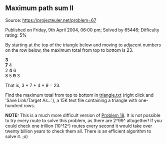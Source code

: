 Maximum path sum II
-------------------

Source: https://projecteuler.net/problem=67

Published on Friday, 9th April 2004, 06:00 pm; Solved by 65446;
Difficulty rating: 5%

By starting at the top of the triangle below and moving to adjacent
numbers on the row below, the maximum total from top to bottom is 23.

**3**\
**7** 4\
 2 **4** 6\
 8 5 **9** 3

That is, 3 + 7 + 4 + 9 = 23.

Find the maximum total from top to bottom in
[triangle.txt](project/resources/p067_triangle.txt) (right click and
'Save Link/Target As...'), a 15K text file containing a triangle with
one-hundred rows.

**NOTE:** This is a much more difficult version of [Problem
18](problem=18). It is not possible to try every route to solve this
problem, as there are 2^99^ altogether! If you could check one trillion
(10^12^) routes every second it would take over twenty billion years to
check them all. There is an efficient algorithm to solve it. ;o)

